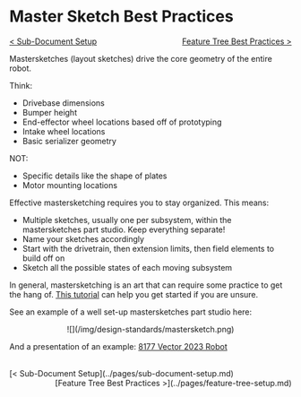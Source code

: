 <style>
.right{
    float:right;
}

.left{
    float:left;
}
</style>

# Master Sketch Best Practices

<span class="left">[< Sub-Document Setup](../pages/sub-document-setup.md)</span> <span class="right">[Feature Tree Best Practices >](../pages/feature-tree-setup.md)</span>
<br>

Mastersketches (layout sketches) drive the core geometry of the entire robot.

Think:

- Drivebase dimensions
- Bumper height
- End-effector wheel locations based off of prototyping
- Intake wheel locations
- Basic serializer geometry

NOT:

- Specific details like the shape of plates
- Motor mounting locations
  
Effective mastersketching requires you to stay organized. This means:

- Multiple sketches, usually one per subsystem, within the mastersketches part studio. Keep everything separate!
- Name your sketches accordingly
- Start with the drivetrain, then extension limits, then field elements to build off on
- Sketch all the possible states of each moving subsystem 

In general, mastersketching is an art that can require some practice to get the hang of. [This tutorial](https://www.youtube.com/watch?v=Bd_XzBw5V_U) can help you get started if you are unsure.

See an example of a well set-up mastersketches part studio here:

<center>![](/img/design-standards/mastersketch.png)</center>

And a presentation of an example: [8177 Vector 2023 Robot](https://docs.google.com/presentation/d/1IwjXvcAZFVcEUFSZZDHlTYlLA_5PbI3wPJzbfAOTz8Y/edit?usp=sharing)

<br>
<span class="left">[< Sub-Document Setup](../pages/sub-document-setup.md)</span> <span class="right">[Feature Tree Best Practices >](../pages/feature-tree-setup.md)</span>
<br>
<br>